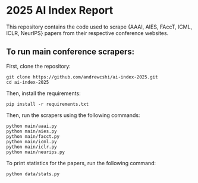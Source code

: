# 2025 AI Index Report

This repository contains the code used to scrape {AAAI, AIES, FAccT, ICML, ICLR, NeurIPS} papers from their respective conference websites.

## To run main conference scrapers:

First, clone the repository:

```
git clone https://github.com/andrewcshi/ai-index-2025.git
cd ai-index-2025
```

Then, install the requirements:

```
pip install -r requirements.txt
```

Then, run the scrapers using the following commands:

```
python main/aaai.py
python main/aies.py
python main/facct.py
python main/icml.py
python main/iclr.py
python main/neurips.py
```

To print statistics for the papers, run the following command:

```
python data/stats.py
```